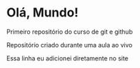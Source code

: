# Olá, Mundo!
 Primeiro repositório do curso de git e github

 Repositório criado durante uma aula ao vivo

Essa linha eu adicionei diretamente no site
